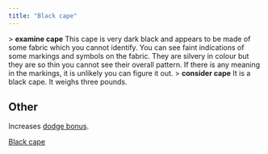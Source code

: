 ```yaml
---
title: "Black cape"
---
```


\> **examine cape**
This cape is very dark black and appears to be made of some fabric which
you
cannot identify. You can see faint indications of some markings and
symbols
on the fabric. They are silvery in colour but they are so thin you
cannot see
their overall pattern. If there is any meaning in the markings, it is
unlikely
you can figure it out.
\> **consider cape**
It is a black cape.
It weighs three pounds.

## Other

Increases [dodge bonus](dodge_bonus "wikilink").

[Black cape](Category:_Cloaks "wikilink")
